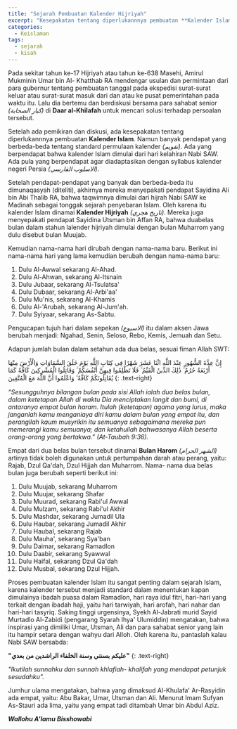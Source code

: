 ```yaml
---
title: "Sejarah Pembuatan Kalender Hijriyah"
excerpt: "Kesepakatan tentang diperlukannnya pembuatan **Kalender Islam**"
categories:
  - Keislaman
tags:
  - sejarah
  - kisah
---
```


Pada sekitar tahun ke-17 Hijriyah atau tahun ke-638 Masehi, Amirul Mukminin Umar bin Al- Khatthab RA mendengar usulan dan permintaan dari para gubernur tentang pembuatan tanggal pada ekspedisi surat-surat keluar atau surat-surat masuk dari dan atau ke pusat pemerintahan pada waktu itu. Lalu dia bertemu dan berdiskusi bersama para sahabat senior _(كبار الصحابة)_ di **Daar al-Khilafah** untuk mencari solusi terhadap persoalan tersebut.

Setelah ada pemikiran dan diskusi, ada kesepakatan tentang diperlukannnya pembuatan **Kalender Islam**. Namun banyak pendapat yang berbeda-beda tentang standard permulaan kalender _(تقويم)_. Ada yang berpendapat bahwa kalender Islam dimulai dari hari kelahiran Nabi SAW. Ada pula yang berpendapat agar diadaptasikan dengan syllabus kalender negeri Persia _(الاسلوب الفارسي)_.

Setelah pendapat-pendapat yang banyak dan berbeda-beda itu dimunaqasyah (diteliti), akhirnya mereka menyepakati pendapat Sayidina Ali bin Abi Thalib RA, bahwa taqwimnya dimulai dari hijrah Nabi SAW ke Madinah sebagai tonggak sejarah penyebaran Islam. Oleh karena itu kalender Islam dinamai **Kalender Hijriyah** _(تاريخ هجري)_. Mereka juga menyepakati pendapat Sayidina Utsman bin Affan RA, bahwa duabelas bulan dalam stahun lalender hijriyah dimulai dengan bulan Muharrom yang dulu disebut bulan Muujab.

Kemudian nama-nama hari dirubah dengan nama-nama baru. Berikut ini nama-nama hari yang lama kemudian berubah dengan nama-nama baru:

1. Dulu Al-Awwal sekarang Al-Ahad. 
2. Dulu Al-Ahwan, sekarang Al-Itsnain
3. Dulu Jubaar, sekarang Al-Tsulatsa'
4. Dulu Dubaar, sekarang Al-Arbi'aa'
5. Dulu Mu'nis, sekarang Al-Khamis
6. Dulu Al-'Arubah, sekarang Al-Jum'ah.
7. Dulu Syiyaar, sekarang As-Sabtu.

Pengucapan tujuh hari dalam sepekan _(الاسبوع)_ itu dalam aksen Jawa berubah menjadi: Ngahad, Senin, Seloso, Rebo, Kemis, Jemuah dan Setu.

Adapun jumlah bulan dalam setahun ada dua belas, sesuai fiman Allah SWT:

إِنَّ عِدَّةَ الشُّهُورِ عِنْدَ اللَّهِ اثْنَا عَشَرَ شَهْرًا فِي كِتَابِ اللَّهِ يَوْمَ خَلَقَ السَّمَاوَاتِ وَالْأَرْضَ مِنْهَا أَرْبَعَةٌ حُرُمٌ ۚ ذَٰلِكَ الدِّينُ الْقَيِّمُ ۚ فَلَا تَظْلِمُوا فِيهِنَّ أَنْفُسَكُمْ ۚ وَقَاتِلُوا الْمُشْرِكِينَ كَافَّةً كَمَا يُقَاتِلُونَكُمْ كَافَّةً ۚ وَاعْلَمُوا أَنَّ اللَّهَ مَعَ الْمُتَّقِينَ
{: .text-right}

_“Sesungguhnya bilangan bulan pada sisi Allah ialah dua belas bulan, dalam ketetapan Allah di waktu Dia menciptakan langit dan bumi, di antaranya empat bulan haram. Itulah (ketetapan) agama yang lurus, maka janganlah kamu menganiaya diri kamu dalam bulan yang empat itu, dan perangilah kaum musyrikin itu semuanya sebagaimana mereka pun memerangi kamu semuanya; dan ketahuilah bahwasanya Allah beserta orang-orang yang bertakwa.”
(At-Taubah 9:36)._

Empat dari dua belas bulan tersebut dinamai **Bulan Harom** _(الشهر الحرام)_ artinya tidak boleh digunakan untuk pertumpahan darah atau perang, yaitu: Rajab, Dzul Qa'dah, Dzul Hijjah dan Muharrom. Nama- nama dua belas bulan juga berubah seperti berikut ini:

1. Dulu Muujab, sekarang Muharrom
2. Dulu Muujar, sekarang Shafar
3. Dulu Muurad, sekarang Rabi'ul Awwal
4. Dulu Mulzam, sekarang Rabi'ul Akhir
5. Dulu Mashdar, sekarang Jumadil Ula
6. Dulu Haubar, sekarang Jumadil Akhir
7. Dulu Haubal, sekarang Rajab
8. Dulu Mauha', sekarang Sya'ban
9. Dulu Daimar, sekarang Ramadlon
10. Dulu Daabir, sekarang Syawwal
11. Dulu Haifal, sekarang Dzul Qa'dah
12. Dulu Musbal, sekarang Dzul Hijjah.

Proses pembuatan kalender Islam itu sangat penting dalam sejarah Islam, karena kalender tersebut menjadi standard dalam menentukan kapan dimulainya ibadah puasa dalam Ramadlon, hari raya idul fitri, hari-hari yang terkait dengan ibadah haji, yaitu hari tarwiyah, hari arofah, hari nahar dan hari-hari tasyriq. Saking tinggi urgensinya, Syekh Al-Jabrati murid Sayid Murtadlo Al-Zabidi (pengarang Syarah Ihya' Ulumiddin) mengatakan, bahwa inspirasi yang dimiliki Umar, Utsman, Ali dan para sahabat senior yang lain itu hampir setara dengan wahyu dari Alloh.
Oleh karena itu, pantaslah kalau Nabi SAW bersabda:

**"عليكم بسنتي وسنة الخلفاء الراشدين من بعدي"**
{: .text-right}

_"Ikutilah sunnahku dan sunnah khlafiah- khalifah yang mendapat petunjuk sesudahku"._

Jumhur ulama mengatakan, bahwa yang dimaksud Al-Khulafa' Ar-Rasyidin ada empat, yaitu: Abu Bakar, Umar, Utsman dan Ali. Menurut Imam Sufyan As-Stauri ada lima, yaitu yang empat tadi ditambah Umar bin Abdul Aziz.

**_Wallohu A'lamu Bisshowabi_**
